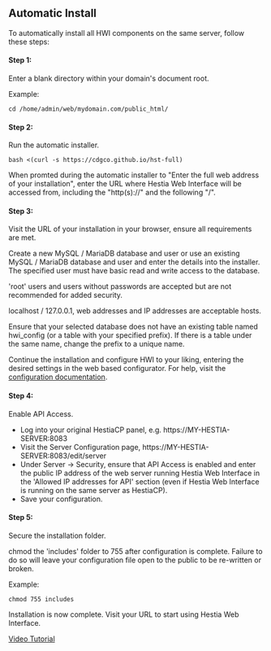 ## Automatic Install
To automatically install all HWI components on the same server, follow these steps:


#### Step 1:
Enter a blank directory within your domain's document root.

Example:
```shell
cd /home/admin/web/mydomain.com/public_html/
```
#### Step 2:
Run the automatic installer.
```shell
bash <(curl -s https://cdgco.github.io/hst-full)
```  
  
   
When promted during the automatic installer to "Enter the full web address of your installation", enter the URL where Hestia Web Interface will be accessed from, including the "http(s)://" and the following "/".

#### Step 3: 

Visit the URL of your installation in your browser, ensure all requirements are met.

Create a new MySQL / MariaDB database and user or use an existing MySQL / MariaDB database and user and enter the details into the installer. The specified user must have basic read and write access to the database.

'root' users and users without passwords are accepted but are not recommended for added security. 

localhost / 127.0.0.1, web addresses and IP addresses are acceptable hosts. 

Ensure that your selected database does not have an existing table named hwi_config (or a table with your specified prefix). If there is a table under the same name, change the prefix to a unique name.

Continue the installation and configure HWI to your liking, entering the desired settings in the web based configurator. For help, visit the [configuration documentation](web-config).

#### Step 4:
Enable API Access.

- Log into your original HestiaCP panel, e.g. https://MY-HESTIA-SERVER:8083
- Visit the Server Configuration page, https://MY-HESTIA-SERVER:8083/edit/server
- Under Server -> Security, ensure that API Access is enabled and enter the public IP address of the web server running Hestia Web Interface in the 'Allowed IP addresses for API' section (even if Hestia Web Interface is running on the same server as HestiaCP).
- Save your configuration.

#### Step 5:
Secure the installation folder.


chmod the 'includes' folder to 755 after configuration is complete.
Failure to do so will leave your configuration file open to the public to be re-written or broken.

Example:
```shell
chmod 755 includes
```

Installation is now complete. Visit your URL to start using Hestia Web Interface.


[Video Tutorial](https://www.youtube.com/watch?v=0BAzGkF5Y8Y&list=PL4JkcC_rCsyf9ha5OBrWqDS4xWC3hZgfz)

